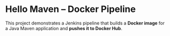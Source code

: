 # Hello Maven – Docker Pipeline

This project demonstrates a Jenkins pipeline that builds a **Docker image** for a Java Maven application and **pushes it to Docker Hub**.
